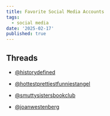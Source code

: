 ```yaml
---
title: Favorite Social Media Accounts
tags:
  - social media
date: '2025-02-17'
published: true
---
```

## Threads

*   [@historydefined](https://www.threads.net/@historydefined)
    
*   [@hottestprettiestfunniestangel](https://www.threads.net/@hottestprettiestfunniestangel)
    
*   [@smuttysistersbookclub](https://www.threads.net/@smuttysistersbookclub)
    
*   [@joanwestenberg](https://www.threads.net/@joanwestenberg)
